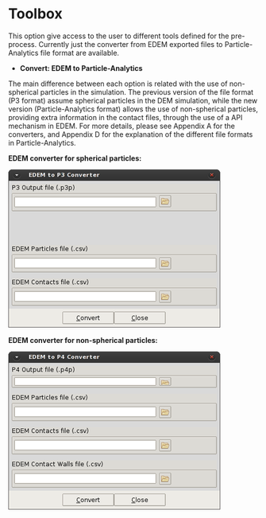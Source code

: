 # Toolbox

This option give access to the user to different tools defined for the pre-process. Currently just the
converter from EDEM exported files to Particle-Analytics file format are available.

* **Convert: EDEM to Particle-Analytics**

The main difference between each option is related with the use of non-spherical particles in the
simulation. The previous version of the file format (P3 format) assume spherical particles in the DEM
simulation, while the new version (Particle-Analytics format) allows the use of non-spherical particles, providing extra
information in the contact files, through the use of a API mechanism in EDEM. For more details, please
see Appendix A for the converters, and Appendix D for the explanation of the different file formats in
Particle-Analytics.


**EDEM converter for spherical particles:**

![Screenshot](img/p4_convert_edem_to_p3.png)



**EDEM converter for non-spherical particles:**

![Screenshot](img/p4_convert_edem_to_p4.png)